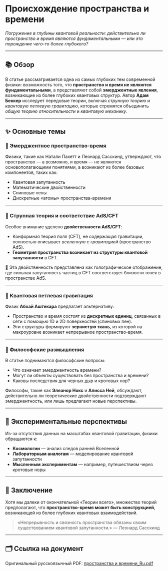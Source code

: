# Происхождение пространства и времени

*Погружение в глубины квантовой реальности: действительно ли пространство и время являются фундаментальными — или это порождение чего-то более глубокого?*

---

## 📚 Обзор

В статье рассматривается одна из самых глубоких тем современной физики: возможность того, что **пространство и время не являются фундаментальными**, а представляют собой **эмерджентные явления**, возникающие из более глубоких квантовых структур. Автор **Адам Беккер** исследует передовые теории, включая *струнную теорию* и *квантовую петлевую гравитацию*, которые стремятся объединить *общую теорию относительности* и *квантовую механику*.

---

## ✨ Основные темы

### 🧠 Эмерджентное пространство-время

Физики, такие как Натали Пакетт и Леонард Сасскинд, утверждают, что пространство — а возможно, и время — не являются основополагающими понятиями, а возникают из более базовых компонентов, таких как:

- Квантовая запутанность
- Математические двойственности
- Спиновые пены
- Дискретные «атомы» пространства-времени

---

### 🧵 Струнная теория и соответствие AdS/CFT

Особое внимание уделено **двойственности AdS/CFT**:

- Конформная теория поля (CFT), не содержащая гравитации, полностью описывает *вселенную с гравитацией* (пространство AdS).
- **Геометрия пространства возникает из структуры квантовой запутанности** в CFT.

📖 Эта двойственность представлена как голографическое отображение, где сильная запутанность частиц в CFT соответствует близости точек в пространстве AdS.

---

### 🔁 Квантовая петлевая гравитация

Физик **Абхай Аштекара** предлагает альтернативу:

- Пространство и время состоят из **дискретных единиц**, связанных в сети с помощью 1D и 2D поверхностей (спиновых пен).
- Эти структуры формируют **зернистую ткань**, из которой на макроуровне возникает непрерывное пространство-время.

---

### 🧩 Философские размышления

В статье поднимаются философские вопросы:

- Что означает эмерджентность времени?
- Могут ли объекты существовать без пространства и времени?
- Каковы последствия для черных дыр и кротовых нор?

Философы, такие как **Элеанор Нокс** и **Алисса Ней**, обсуждают, действительно ли теоретические двойственности подтверждают эмерджентность, или лишь предлагают новые перспективы.

---

## 🧪 Экспериментальные перспективы

Из-за отсутствия данных на масштабах квантовой гравитации, физики обращаются к:

- **Космологии** — анализ следов ранней Вселенной
- **Лабораторным аналогам** — моделирование квантовой запутанности
- **Мысленным экспериментам** — например, путешествиям через кротовые норы

---

## 🏁 Заключение

Хотя мы далеки от окончательной «Теории всего», множество теорий предполагают, что **пространство-время может быть конструкцией**, возникающей из более глубоких квантовых взаимодействий.

> «Непрерывность и связность пространства обязаны своим существованием квантовой запутанности.» — Леонард Сасскинд

---

## 🗂️ Ссылка на документ

Оригинальный русскоязычный PDF: [пространства и времени\_Ru.pdf](%D0%BF%D1%80%D0%BE%D1%81%D1%82%D1%80%D0%B0%D0%BD%D1%81%D1%82%D0%B2%D0%B0%20%D0%B8%20%D0%B2%D1%80%D0%B5%D0%BC%D0%B5%D0%BD%D0%B8_Ru.pdf)
